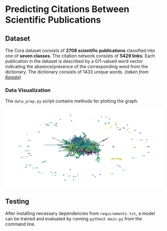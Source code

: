 # Predicting Citations Between Scientific Publications

## Dataset
The Cora dataset consists of **2708 scientific publications** classified into one of **seven classes**. The citation network consists of **5429 links**. Each publication in the dataset is described by a 0/1-valued word vector indicating the absence/presence of the corresponding word from the dictionary. The dictionary consists of 1433 unique words. (*taken from [Kaggle](https://paperswithcode.com/dataset/cora)*)
### Data Visualization
The `data_prep.py` script contains methods for plotting the graph.

![Cora dataset plot](https://github.com/lkuresevic/sci-pub-link-prediction/blob/main/dataset_plot.png)
## Testing
After installing necessary dependencies from `requirements.txt`, a model can be trained and evaluated by running `python3 main.py` from the command line.
